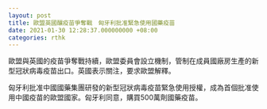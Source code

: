 ```yaml
---
layout: post
title: 歐盟英國釀疫苗爭奪戰　匈牙利批准緊急使用國藥疫苗
date: 2021-01-30 12:28:37.000000000 +08:00
categories: rthk
---
```


歐盟與英國的疫苗爭奪戰持續，歐盟委員會設立機制，管制在成員國廠房生產的新型冠狀病毒疫苗出口。英國表示關注，要求歐盟解釋。

匈牙利批准中國國藥集團研發的新型冠狀病毒疫苗緊急使用授權，成為首個批准使用中國疫苗的歐盟國家。匈牙利同意，購買500萬劑國藥疫苗。
